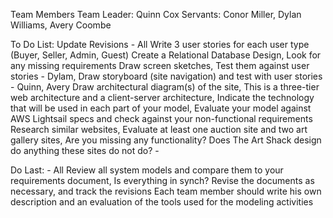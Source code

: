 Team Members
  Team Leader: Quinn Cox
  Servants: Conor Miller, Dylan Williams, Avery Coombe


To Do List:
  Update Revisions - All
  Write 3 user stories for each user type (Buyer, Seller, Admin, Guest)
  Create a Relational Database Design, Look for any missing requirements
  Draw screen sketches, Test them against user stories - Dylam, 
  Draw storyboard (site navigation) and test with user stories - Quinn, Avery
  Draw architectural diagram(s) of the site, This is a three-tier web architecture and a client-server architecture, Indicate the technology that will be used in each part of your model, Evaluate your model against AWS Lightsail specs and check against your non-functional requirements
  Research similar websites, Evaluate at least one auction site and two art gallery sites, Are you missing any functionality? Does The Art Shack design do anything these sites do not do? - 

Do Last: - All
  Review all system models and compare them to your requirements document, Is everything in synch? Revise the documents as necessary, and track the revisions
  Each team member should write his own description and an evaluation of the tools used for the modeling activities


